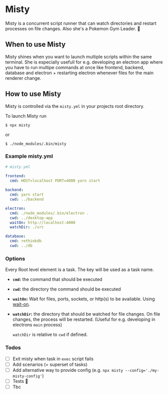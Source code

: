 # Misty

Misty is a concurrent script runner that can watch directories and restart processes on file changes. Also she's a Pokemon Gym Leader. 🤷

## When to use Misty

Misty shines when you want to launch multiple scripts within the same terminal. She is especially usefull for e.g. developing an electron app where you have to run multipe commands at once like frontend, backend, database and electron + restarting electron whenever files for the main renderer change.

## How to use Misty

Misty is controlled via the `misty.yml` in your projects root directory.

To launch Misty run
```shell
$ npx misty
```
or 
```shell
$ ./node_modules/.bin/misty
```

### Example misty.yml

```yml
# misty.yml

frontend:
  cmd: HOST=localhost PORT=4000 yarn start
  
backend:
  cmd: yarn start
  cwd: ../backend

electron:
  cmd: ./node_modules/.bin/electron .
  cwd: ../desktop-app
  waitOn: http://localhost:4000
  watchDir: ./src

database:
  cmd: rethinkdb
  cwd: ../db
```

### Options

Every Root level element is a task. The key will be used as a task name.

- **`cmd`:** the command that should be executed
- **`cwd`:** the directory the command should be executed
- **`waitOn`:** Wait for files, ports, sockets, or http(s) to be available. Using [wait-on](https://www.npmjs.com/package/wait-on).
- **`watchDir`:**  the directory that should be watched for file changes. On file changes, the process will be restarted. (Useful for e.g. developing in electrons `main` process)
  
  `watchDir` is relative to `cwd` if defined.

### Todos

- [ ] Exit misty when task in `exec` script fails
- [ ] Add scenarios (= superset of tasks)
- [ ] Add alternative way to provide config (e.g. `npx misty --config='./my-misty-config'`)
- [ ] Tests 🚨
- [ ] Tbc
